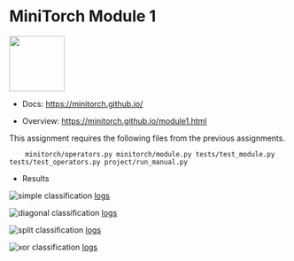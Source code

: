 # MiniTorch Module 1

<img src="https://minitorch.github.io/_images/match.png" width="100px">

* Docs: https://minitorch.github.io/

* Overview: https://minitorch.github.io/module1.html

This assignment requires the following files from the previous assignments.

        minitorch/operators.py minitorch/module.py tests/test_module.py tests/test_operators.py project/run_manual.py

* Results

![simple classification](/results/simple-dataset.png "Simple classification")
[logs](/results/simple_output.txt)

![diagonal classification](/results/diagonal_data.png "Diagonal classification")
[logs](/results/diagonal_output.txt)

![split classification](/results/split.png "Split classification")
[logs](/results/split_output.txt)

![xor classification](/results/xor_results.png "Xor classification")
[logs](/results/xor_output.txt)
